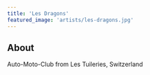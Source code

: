 ```yaml
---
title: 'Les Dragons'
featured_image: 'artists/les-dragons.jpg'
---
```


## About

Auto-Moto-Club from Les Tuileries, Switzerland
